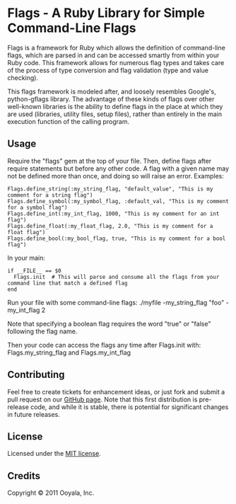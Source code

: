 Flags - A Ruby Library for Simple Command-Line Flags
====================================================
Flags is a framework for Ruby which allows the definition of command-line flags, which are parsed in and can be accessed smartly from within your Ruby code.  This framework allows for numerous flag types and takes care of the process of type conversion and flag validation (type and value checking).

This flags framework is modeled after, and loosely resembles Google's, python-gflags library.  The advantage of these kinds of flags over other well-known libraries is the ability to define flags in the place at which they are used (libraries, utility files, setup files), rather than entirely in the main execution function of the calling program.

Usage
-----
Require the "flags" gem at the top of your file.  Then, define flags after require statements but before any other code. A flag with a given name may not be defined more than once, and doing so will raise an error. Examples:

    Flags.define_string(:my_string_flag, "default_value", "This is my comment for a string flag")
    Flags.define_symbol(:my_symbol_flag, :default_val, "This is my comment for a symbol flag")
    Flags.define_int(:my_int_flag, 1000, "This is my comment for an int flag")
    Flags.define_float(:my_float_flag, 2.0, "This is my comment for a float flag")
    Flags.define_bool(:my_bool_flag, true, "This is my comment for a bool flag")

In your main:

    if __FILE__ == $0
      Flags.init  # This will parse and consume all the flags from your command line that match a defined flag
    end

Run your file with some command-line flags:
    ./myfile -my_string_flag "foo" -my_int_flag 2

Note that specifying a boolean flag requires the word "true" or "false" following the flag name.

Then your code can access the flags any time after Flags.init with:
    Flags.my_string_flag and Flags.my_int_flag

Contributing
------------
Feel free to create tickets for enhancement ideas, or just fork and submit a pull request on our [GitHub page](https://github.com/ooyala/flags).  Note that this first distribution is pre-release code, and while it is stable, there is potential for significant changes in future releases.

License
-------
Licensed under the [MIT license](http://opensource.org/licenses/mit-license.php).

Credits
-------
Copyright © 2011 Ooyala, Inc.